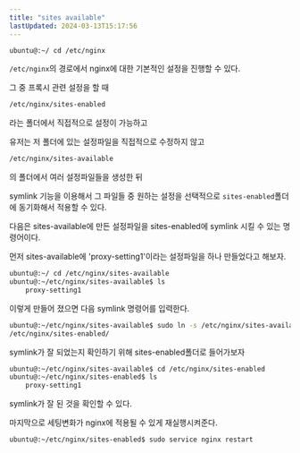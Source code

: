 ```yaml
---
title: "sites available"
lastUpdated: 2024-03-13T15:17:56
---
```


```bash
ubuntu@:~/ cd /etc/nginx
```

`/etc/nginx`의 경로에서 nginx에 대한 기본적인 설정을 진행할 수 있다.

그 중 프록시 관련 설정을 할 때

```bash
/etc/nginx/sites-enabled
```

라는 폴더에서 직접적으로 설정이 가능하고

유저는 저 폴더에 있는 설정파일을 직접적으로 수정하지 않고

```bash
/etc/nginx/sites-available
```

의 폴더에서 여러 설정파일들을 생성한 뒤

symlink 기능을 이용해서 그 파일들 중 원하는 설정을 선택적으로 `sites-enabled`폴더에 동기화해서 적용할 수 있다.

다음은 sites-available에 만든 설정파일을 sites-enabled에 symlink 시킬 수 있는 명령어이다.

먼저 sites-available에 'proxy-setting1'이라는 설정파일을 하나 만들었다고 해보자.

```bash
ubuntu@:~/ cd /etc/nginx/sites-available
ubuntu@:~/etc/nginx/sites-available$ ls
	proxy-setting1
```

이렇게 만들어 졌으면 다음 symlink 명령어를 입력한다.

```bash
ubuntu@:~/etc/nginx/sites-available$ sudo ln -s /etc/nginx/sites-available/proxy-setting1
/etc/nginx/sites-enabled/
```

symlink가 잘 되었는지 확인하기 위해 sites-enabled폴더로 들어가보자

```bash
ubuntu@:~/etc/nginx/sites-available$ cd /etc/nginx/sites-enabled
ubuntu@:~/etc/nginx/sites-enabled$ ls
	proxy-setting1
```

symlink가 잘 된 것을 확인할 수 있다.

마지막으로 세팅변화가 nginx에 적용될 수 있게 재실행시켜준다.

```bash
ubuntu@:~/etc/nginx/sites-enabled$ sudo service nginx restart
```